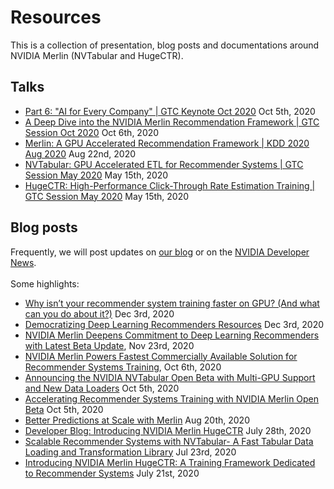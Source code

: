 Resources
============

This is a collection of presentation, blog posts and documentations around NVIDIA Merlin (NVTabular and HugeCTR).

Talks
----------

* [Part 6: "AI for Every Company" | GTC Keynote Oct 2020](https://www.youtube.com/watch?v=XiwVziNh_3s) Oct 5th, 2020
* [A Deep Dive into the NVIDIA Merlin Recommendation Framework | GTC Session Oct 2020](https://www.nvidia.com/en-us/on-demand/session/gtcfall20-a21132/) Oct 6th, 2020
* [Merlin: A GPU Accelerated Recommendation Framework | KDD 2020 Aug 2020](https://www.youtube.com/watch?v=Pi2kCE5xcpw&feature=youtu.be) Aug 22nd, 2020
* [NVTabular: GPU Accelerated ETL for Recommender Systems | GTC Session May 2020](https://www.nvidia.com/en-us/on-demand/session/gtcsj20-s21651/) May 15th, 2020
* [HugeCTR: High-Performance Click-Through Rate Estimation Training | GTC Session May 2020](https://www.nvidia.com/en-us/on-demand/session/gtcsj20-s21455/) May 15th, 2020


Blog posts
----------

Frequently, we will post updates on [our blog](https://medium.com/nvidia-merlin) or on the [NVIDIA Developer News](https://news.developer.nvidia.com/tag/recommendation-systems/).<br><br>
Some highlights:<br>
* [Why isn’t your recommender system training faster on GPU? (And what can you do about it?)](https://medium.com/nvidia-merlin/why-isnt-your-recommender-system-training-faster-on-gpu-and-what-can-you-do-about-it-6cb44a711ad4) Dec 3rd, 2020
* [Democratizing Deep Learning Recommenders Resources](https://news.developer.nvidia.com/democratizing-deep-learning-recommenders-resources/?ncid=so-link-59588#cid=dl19_so-link_en-us) Dec 3rd, 2020
* [NVIDIA Merlin Deepens Commitment to Deep Learning Recommenders with Latest Beta Update](https://news.developer.nvidia.com/nvidia-merlin-deepens-commitment-to-deep-learning-recommenders-with-latest-beta-update/), Nov 23rd, 2020
* [NVIDIA Merlin Powers Fastest Commercially Available Solution for Recommender Systems Training](https://news.developer.nvidia.com/nvidia-merlin-powers-fastest-commercially-available-solution-for-recommender-systems-training/), Oct 6th, 2020
* [Announcing the NVIDIA NVTabular Open Beta with Multi-GPU Support and New Data Loaders](https://developer.nvidia.com/blog/announcing-the-nvtabular-open-beta-with-multi-gpu-support-and-new-data-loaders/) Oct 5th, 2020
* [Accelerating Recommender Systems Training with NVIDIA Merlin Open Beta](https://developer.nvidia.com/blog/accelerating-recommender-systems-training-with-nvidia-merlin-open-beta/) Oct 5th, 2020
* [Better Predictions at Scale with Merlin](https://news.developer.nvidia.com/better-predictions-at-scale-with-merlin/) Aug 20th, 2020
* [Developer Blog: Introducing NVIDIA Merlin HugeCTR](https://news.developer.nvidia.com/developer-blog-introducing-nvidia-merlin-hugectr/) July 28th, 2020
* [Scalable Recommender Systems with NVTabular- A Fast Tabular Data Loading and Transformation Library](https://medium.com/rapids-ai/gpu-recommender-systems-with-nvtabular-eee056c37ea0) Jul 23rd, 2020
* [Introducing NVIDIA Merlin HugeCTR: A Training Framework Dedicated to Recommender Systems](https://developer.nvidia.com/blog/introducing-merlin-hugectr-training-framework-dedicated-to-recommender-systems/) July 21st, 2020
